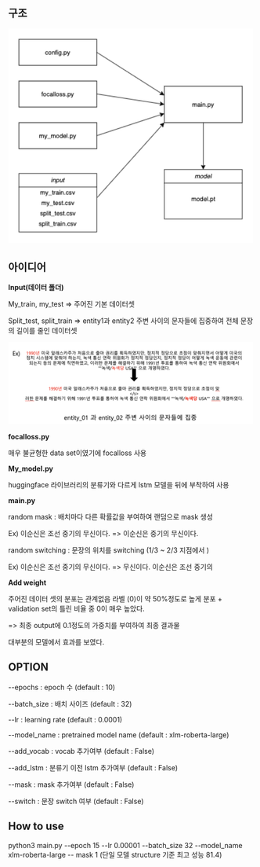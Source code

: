 ## 구조

<img src="./image/structure.png" width="500"/>



## 아이디어

**Input(데이터 폴더)**

My_train, my_test => 주어진 기본 데이터셋

Split_test, split_train  => entity1과 entity2 주변 사이의 문자들에 집중하여 전체 문장의 길이를 줄인 데이터셋

<img src="./image/truncation.png" width="500"/>





**focalloss.py** 

 매우 불균형한 data set이였기에 focalloss 사용



**My_model.py** 

 huggingface 라이브러리의 분류기와 다르게 lstm 모델을 뒤에 부착하여 사용



**main.py** 

random mask : 배치마다 다른 확률값을 부여하여 랜덤으로 mask 생성

Ex) 이순신은 조선 중기의 무신이다. => 이순신은 <mask> 중기의 무신이다.



random switching : 문장의 위치를 switching (1/3 ~ 2/3 지점에서 )

Ex) 이순신은 조선 중기의 무신이다. => 무신이다. 이순신은 조선 중기의



**Add weight** 

주어진 데이터 셋의 분포는 관계없음 라벨 (0)이 약 50%정도로 높게 분포 + validation set의 틀린 비율 중 0이 매우 높았다.

=> 최종 output에 0.1정도의 가중치를 부여하여 최종 결과물

대부분의 모델에서 효과를 보였다.



## OPTION

--epochs : epoch 수 (default : 10)

--batch_size : 배치 사이즈 (default : 32)

--lr : learning rate (default : 0.0001)

--model_name : pretrained model name (default : xlm-roberta-large)

--add_vocab : vocab 추가여부 (default : False)

--add_lstm :  분류기 이전 lstm 추가여부 (default : False)

--mask : mask 추가여부 (default : False)

--switch : 문장 switch 여부 (default : False)



## How to use

python3 main.py --epoch 15 --lr 0.00001 --batch_size 32 --model_name xlm-roberta-large -- mask 1 (단일 모델 structure 기준 최고 성능 81.4)

